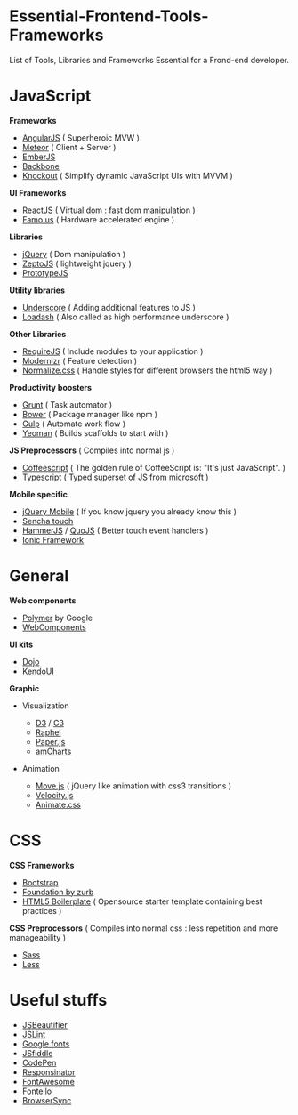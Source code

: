 # Essential-Frontend-Tools-Frameworks
List of Tools, Libraries and Frameworks Essential for a  Frond-end developer.

# JavaScript


**Frameworks**

- [AngularJS](https://angularjs.org/) ( Superheroic MVW )
- [Meteor](https://www.meteor.com/) ( Client + Server )
- [EmberJS](http://emberjs.com/)
- [Backbone](http://backbonejs.org/) 
- [Knockout](http://knockoutjs.com/) ( Simplify dynamic JavaScript UIs with MVVM )


**UI Frameworks**

- [ReactJS](http://facebook.github.io/react/) ( Virtual dom : fast dom manipulation )
- [Famo.us](https://famo.us) ( Hardware accelerated engine )



**Libraries**

- [jQuery](http://jquery.com/) ( Dom manipulation )
- [ZeptoJS](http://zeptojs.com/) ( lightweight jquery )
- [PrototypeJS](http://prototypejs.org/)



**Utility libraries**

- [Underscore](http://underscorejs.org/) ( Adding additional features to JS )
- [Loadash](https://lodash.com/) ( Also called as high performance underscore )



**Other Libraries**

- [RequireJS](http://requirejs.org/) ( Include modules to your application )
- [Modernizr](http://modernizr.com/) ( Feature detection )
- [Normalize.css](http://necolas.github.io/normalize.css/) ( Handle styles for different browsers the html5 way )



**Productivity boosters**

- [Grunt](http://gruntjs.com/) ( Task automator )
- [Bower](http://bower.io/) ( Package manager like npm )
- [Gulp](http://gulpjs.com/ "new") ( Automate work flow )
- [Yeoman](http://yeoman.io/) ( Builds scaffolds to start with )

**JS Preprocessors** ( Compiles into normal js )

- [Coffeescript](http://coffeescript.org/) ( The golden rule of CoffeeScript is: "It's just JavaScript". )
- [Typescript](http://www.typescriptlang.org/) ( Typed superset of JS from microsoft )

**Mobile specific**

- [jQuery Mobile](http://jquerymobile.com/) ( If you know jquery you already know this ) 
- [Sencha touch](http://www.sencha.com/products/touch/)
- [HammerJS](http://hammerjs.github.io/) / [QuoJS](http://quojs.tapquo.com/) ( Better touch event handlers )
- [Ionic Framework](http://ionicframework.com/)


# General

**Web components**

- [Polymer](https://www.polymer-project.org) by Google
- [WebComponents](www.webcomponents.org)


**UI kits**

- [Dojo](http://dojotoolkit.org/) 
- [KendoUI](http://www.telerik.com/kendo-ui) 



**Graphic**

- Visualization
  - [D3](http://d3js.org/) / [C3](http://c3js.org/)
  - [Raphel](http://raphaeljs.com/)
  - [Paper.js](http://paperjs.org/)
  - [amCharts](http://www.amcharts.com/)

- Animation
  - [Move.js](http://visionmedia.github.io/move.js/) ( jQuery like animation with css3 transitions )
  - [Velocity.js](http://julian.com/research/velocity/)
  - [Animate.css](http://daneden.github.io/animate.css/)



# CSS



**CSS Frameworks**

- [Bootstrap](http://getbootstrap.com/)
- [Foundation by zurb](http://foundation.zurb.com/)
- [HTML5 Boilerplate](https://html5boilerplate.com/) ( Opensource starter template containing best practices )



**CSS Preprocessors** ( Compiles into normal css : less repetition and more manageability )

- [Sass](http://sass-lang.com/)
- [Less](http://lesscss.org/)


# Useful stuffs

- [JSBeautifier](www.jsbeautifier.com)
- [JSLint](www.jslint.com)
- [Google fonts](http://www.google.com/fonts/)
- [JSfiddle](https://jsfiddle.net/)
- [CodePen](http://codepen.io/)
- [Responsinator](http://www.responsinator.com/)
- [FontAwesome](http://fortawesome.github.io/Font-Awesome/)
- [Fontello](http://fontello.com/)
- [BrowserSync](http://www.browsersync.io/)